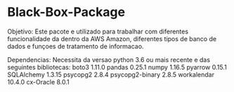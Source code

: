 # Black-Box-Package #

Objetivo:
  Este pacote e utilizado para trabalhar com diferentes funcionalidade da dentro da AWS Amazon,
diferentes tipos de banco de dados e funçoes de tratamento de informacao.

Dependencias:
  Necessita da versao python 3.6 ou mais recente e das seguintes bibliotecas:
    boto3 1.11.0
    pandas 0.25.1
    numpy 1.16.5
    pyarrow 0.15.1
    SQLAlchemy 1.3.15
    psycopg2 2.8.4
    psycopg2-binary 2.8.5
    workalendar 10.4.0
    cx-Oracle 8.0.1